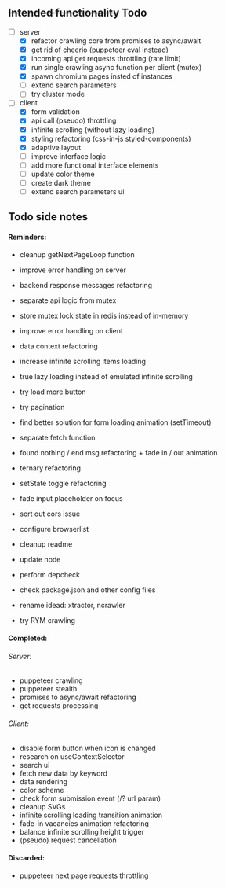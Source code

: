 ## ~~Intended functionality~~ Todo

- [ ] server
  - [x] refactor crawling core from promises to async/await
  - [x] get rid of cheerio (puppeteer eval instead)
  - [x] incoming api get requests throttling (rate limit)
  - [x] run single crawling async function per client (mutex)
  - [x] spawn chromium pages insted of instances
  - [ ] extend search parameters
  - [ ] try cluster mode
- [ ] client
  - [x] form validation
  - [x] api call (pseudo) throttling
  - [x] infinite scrolling (without lazy loading)
  - [x] styling refactoring (css-in-js styled-components)
  - [x] adaptive layout
  - [ ] improve interface logic
  - [ ] add more functional interface elements
  - [ ] update color theme
  - [ ] create dark theme
  - [ ] extend search parameters ui

## Todo side notes

#### Reminders:

- cleanup getNextPageLoop function
- improve error handling on server
- backend response messages refactoring 
- separate api logic from mutex
- store mutex lock state in redis instead of in-memory 

- improve error handling on client
- data context refactoring
- increase infinite scrolling items loading 
- true lazy loading instead of emulated infinite scrolling
- try load more button
- try pagination
- find better solution for form loading animation (setTimeout)
- separate fetch function 
- found nothing / end msg refactoring + fade in / out animation
- ternary refactoring
- setState toggle refactoring
- fade input placeholder on focus
- sort out cors issue
- configure browserlist

- cleanup readme
- update node
- perform depcheck
- check package.json and other config files
- rename idead: xtractor, ncrawler
- try RYM crawling

#### Completed:

###### Server:

- puppeteer crawling
- puppeteer stealth
- promises to async/await refactoring
- get requests processing

###### Client:

- disable form button when icon is changed
- research on useContextSelector
- search ui
- fetch new data by keyword
- data rendering
- color scheme
- check form submission event (/? url param)
- cleanup SVGs
- infinite scrolling loading transition animation
- fade-in vacancies animation refactoring
- balance infinite scrolling height trigger
- (pseudo) request cancellation

#### Discarded:

- puppeteer next page requests throttling
<!-- - form validation state icons -->